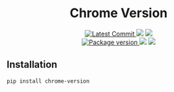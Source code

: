 <h1 align="center">
    <strong>Chrome Version</strong>
</h1>
<p align="center">
    <a href="https://github.com/hasansezertasan/chrome-version" target="_blank">
        <img src="https://img.shields.io/github/last-commit/hasansezertasan/chrome-version" alt="Latest Commit">
    </a>
        <img src="https://img.shields.io/github/workflow/status/hasansezertasan/chrome-version/Test">
        <img src="https://img.shields.io/codecov/c/github/hasansezertasan/chrome-version">
    <br />
    <a href="https://pypi.org/project/chrome-version" target="_blank">
        <img src="https://img.shields.io/pypi/v/chrome-version" alt="Package version">
    </a>
    <img src="https://img.shields.io/pypi/pyversions/chrome-version">
    <img src="https://img.shields.io/github/license/hasansezertasan/chrome-version">
</p>

## Installation

``` bash
pip install chrome-version
```
